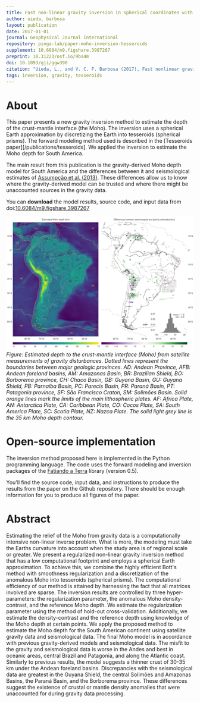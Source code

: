 ```yaml
---
title: Fast non-linear gravity inversion in spherical coordinates with application to the South American Moho
author: uieda, barbosa
layout: publication
date: 2017-01-01
journal: Geophysical Journal International
repository: pinga-lab/paper-moho-inversion-tesseroids
supplement: 10.6084/m9.figshare.3987267
preprint: 10.31223/osf.io/9ba4m
doi: 10.1093/gji/ggw390
citation: "Uieda, L., and V. C. F. Barbosa (2017), Fast nonlinear gravity inversion in spherical coordinates with application to the South American Moho, Geophys. J. Int., 208(1), 162-176, doi:10.1093/gji/ggw390."
tags: inversion, gravity, tesseroids
---
```



# About

This paper presents a new gravity inversion method to estimate the depth of the
crust-mantle interface (the Moho).
The inversion uses a spherical Earth approximation by discretizing the Earth
into tesseroids (spherical prisms).
The forward modeling method used is described in the [Tesseroids paper][/publications/tesseroids].
We applied the inversion to estimate the Moho depth for South America.

The main result from this publication is the gravity-derived Moho depth model
for South America and the differences between it and seismological estimates
of [Assumpção et al. (2013)](https://doi.org/10.1016/j.tecto.2012.11.014).
These differences allow us to know where the gravity-derived model can be trusted and where there might be unaccounted sources in the gravity data.

You can **download** the model results, source code, and input data from
doi:[10.6084/m9.figshare.3987267](https://doi.org/10.6084/m9.figshare.3987267)

![The estimated Moho depth for South America and differences with seismological estimates.](/images/south-american-moho.jpg)
<br>
*Figure: Estimated depth to the crust-mantle interface (Moho) from satellite
measurements of gravity disturbances. Dotted lines represent the boundaries between
major geologic provinces. AD: Andean Province, AFB: Andean foreland basins, AM: Amazonas
Basin, BR: Brazilian Shield, BO: Borborema province, CH: Chaco Basin, GB: Guyana Basin,
GU: Guyana Shield, PB: Parnaíba Basin, PC: Parecis Basin, PR: Paraná Basin, PT:
Patagonia province, SF: São Francisco Craton, SM: Solimões Basin.  Solid orange lines
mark the limits of the main lithospheric plates. AF: Africa Plate, AN: Antarctica Plate,
CA: Caribbean Plate, CO: Cocos Plate, SA: South America Plate, SC: Scotia Plate, NZ:
Nazca Plate.  The solid light grey line is the 35 km Moho depth contour.*

# Open-source implementation

The inversion method proposed here is implemented in the Python programming
language.
The code uses the forward modeling and inversion packages of the
[Fatiando a Terra](https://www.fatiando.org/v0.5) library (version 0.5).

You'll find the source code, input data, and instructions to produce the
results from the paper on the Github repository. There should be enough
information for you to produce all figures of the paper.

# Abstract

Estimating the relief of the Moho from gravity data is a computationally
intensive non-linear inverse problem.  What is more, the modeling must
take the Earths curvature into account when the study area is of regional
scale or greater.  We present a regularized non-linear gravity inversion
method that has a low computational footprint and employs a spherical
Earth approximation.  To achieve this, we combine the highly efficient
Bott's method with smoothness regularization and a discretization of the
anomalous Moho into tesseroids (spherical prisms).  The computational
efficiency of our method is attained by harnessing the fact that all
matrices involved are sparse.  The inversion results are controlled by
three hyper-parameters: the regularization parameter, the anomalous Moho
density-contrast, and the reference Moho depth.  We estimate the
regularization parameter using the method of hold-out cross-validation.
Additionally, we estimate the density-contrast and the reference depth
using knowledge of the Moho depth at certain points.  We apply the
proposed method to estimate the Moho depth for the South American
continent using satellite gravity data and seismological data.  The final
Moho model is in accordance with previous gravity-derived models and
seismological data.  The misfit to the gravity and seismological data is
worse in the Andes and best in oceanic areas, central Brazil and
Patagonia, and along the Atlantic coast.  Similarly to previous results,
the model suggests a thinner crust of 30-35 km under the Andean foreland
basins.  Discrepancies with the seismological data are greatest in the
Guyana Shield, the central Solimões and Amazonas Basins, the Paraná
Basin, and the Borborema province.  These differences suggest the
existence of crustal or mantle density anomalies that were unaccounted
for during gravity data processing.
